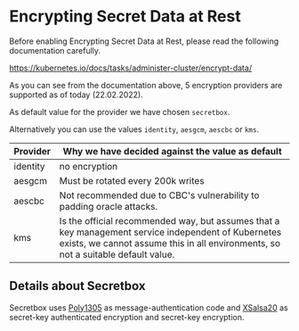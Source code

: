 # Encrypting Secret Data at Rest

Before enabling Encrypting Secret Data at Rest, please read the following documentation carefully.

<https://kubernetes.io/docs/tasks/administer-cluster/encrypt-data/>

As you can see from the documentation above, 5 encryption providers are supported as of today (22.02.2022).

As default value for the provider we have chosen `secretbox`.

Alternatively you can use the values `identity`, `aesgcm`, `aescbc` or `kms`.

| Provider | Why we have decided against the value as default                                                                                                                                         |
|----------|------------------------------------------------------------------------------------------------------------------------------------------------------------------------------------------|
| identity | no encryption                                                                                                                                                                    |
| aesgcm   | Must be rotated every 200k writes                                                                                                                                                        |
| aescbc   | Not recommended due to CBC's vulnerability to padding oracle attacks.                                                                                                                    |
| kms      | Is the official recommended way, but assumes that a key management service independent of Kubernetes exists, we cannot assume this in all environments, so not a suitable default value. |


## Details about Secretbox

Secretbox uses [Poly1305](https://cr.yp.to/mac.html) as message-authentication code and [XSalsa20](https://www.xsalsa20.com/) as secret-key authenticated encryption and secret-key encryption.

